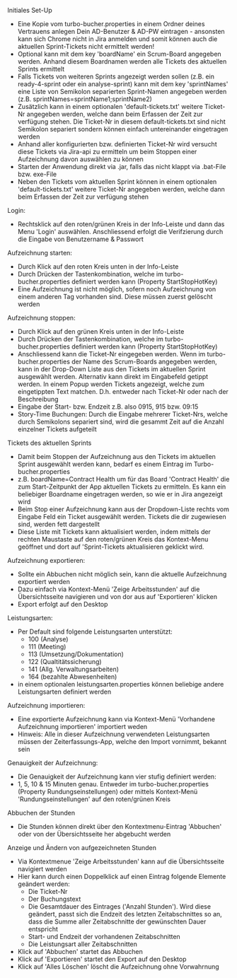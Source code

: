 Initiales Set-Up 
- Eine Kopie vom turbo-bucher.properties in einem Ordner deines Vertrauens anlegen Dein AD-Benutzer & AD-PW eintragen - ansonsten kann sich Chrome nicht in Jira anmelden und somit können auch 
  die aktuellen Sprint-Tickets nicht ermittelt werden! 
- Optional kann mit dem key 'boardName' ein Scrum-Board angegeben werden. Anhand diesem Boardnamen werden alle Tickets des aktuellen Sprints ermittelt
- Falls Tickets von weiteren Sprints angezeigt werden sollen (z.B. ein ready-4-sprint oder ein analyse-sprint) kann mit dem key 'sprintNames' eine Liste von Semikolon separierten Sprint-Namen angegeben werden (z.B. sprintNames=sprintName1;sprintName2)
- Zusätzlich kann in einem optionalen 'default-tickets.txt' weitere Ticket-Nr angegeben werden, welche dann beim Erfassen der Zeit zur verfügung stehen. Die Ticket-Nr in diesem
  default-tickets.txt sind nicht Semikolon separiert sondern können einfach untereinander eingetragen werden 
- Anhand aller konfigurierten bzw. definierten Ticket-Nr wird versucht diese Tickets via Jira-api zu ermitteln um beim Stoppen einer Aufzeichnung davon auswählen zu können
- Starten der Anwendung direkt via .jar, falls das nicht klappt via .bat-File bzw. exe-File
- Neben den Tickets vom aktuellen Sprint können in einem optionalen 'default-tickets.txt' weitere Ticket-Nr angegeben werden, welche dann beim Erfassen der Zeit zur verfügung stehen

Login:
- Rechtsklick auf den roten/grünen Kreis in der Info-Leiste und dann das Menu 'Login' auswählen. Anschliessend erfolgt die Verifzierung durch die Eingabe von Benutzername & Passwort

Aufzeichnung starten:
- Durch Klick auf den roten Kreis unten in der Info-Leiste
- Durch Drücken der Tastenkombination, welche im turbo-bucher.properties definiert werden kann (Property StartStopHotKey)
- Eine Aufzeichnung ist nicht möglich, sofern noch Aufzeichnung von einem anderen Tag vorhanden sind. Diese müssen zuerst gelöscht werden

Aufzeichnung stoppen:
- Durch Klick auf den grünen Kreis unten in der Info-Leiste
- Durch Drücken der Tastenkombination, welche im turbo-bucher.properties definiert werden kann (Property StartStopHotKey)
- Anschliessend kann die Ticket-Nr eingegeben werden. Wenn im turbo-bucher.properties der Name des Scrum-Boards angegeben werden, kann in der Drop-Down Liste aus den Tickets im aktuellen Sprint ausgewählt werden. Alternativ kann direkt im Eingabefeld getippt werden. In einem Popup werden Tickets angezeigt, welche zum eingetippten Text matchen. D.h. entweder nach Ticket-Nr oder nach der Beschreibung
- Eingabe der Start- bzw. Endzeit z.B. also 0915, 915 bzw. 09:15
- Story-Time Buchungen: Durch die Eingabe mehrerer Ticket-Nrs, welche durch Semikolons separiert sind, wird die gesammt Zeit auf die Anzahl einzelner Tickets aufgeteilt

Tickets des aktuellen Sprints
- Damit beim Stoppen der Aufzeichnung aus den Tickets im aktuellen Sprint ausgewählt werden kann, bedarf es einem Eintrag im Turbo-bucher.properties
- z.B. boardName=Contract Health um für das Board 'Contract Health' die zum Start-Zeitpunkt der App aktuellen Tickets zu ermitteln. Es kann ein beliebiger Boardname eingetragen werden, so wie er in Jira angezeigt wird
- Beim Stop einer Aufzeichnung kann aus der Dropdown-Liste rechts vom Eingabe Feld ein Ticket ausgewählt werden. Tickets die dir zugewiesen sind, werden fett dargestellt
- Diese Liste mit Tickets kann aktualisiert werden, indem mittels der rechten Maustaste auf den roten/grünen Kreis das Kontext-Menu geöffnet und dort auf 'Sprint-Tickets aktualisieren geklickt wird.

Aufzeichnung exportieren:
- Sollte ein Abbuchen nicht möglich sein, kann die aktuelle Aufzeichnung exportiert werden
- Dazu einfach via Kontext-Menü 'Zeige Arbeitsstunden' auf die Übersichtsseite navigieren und von dor aus auf 'Exportieren' klicken
- Export erfolgt auf den Desktop

Leistungsarten:
- Per Default sind folgende Leistungsarten unterstützt:
  - 100 (Analyse)
  - 111 (Meeting)
  - 113 (Umsetzung/Dokumentation)
  - 122 (Qualtitätssicherung)
  - 141 (Allg. Verwaltungsarbeiten)
  - 164 (bezahlte Abwesenheiten)
- in einem optionalen leistungsarten.properties können beliebige andere Leistungsarten definiert werden

Aufzeichnung importieren:
- Eine exportierte Aufzeichnung kann via Kontext-Menü 'Vorhandene Aufzeichnung importieren' importiert weden
- Hinweis: Alle in dieser Aufzeichnung verwendeten Leistungsarten müssen der Zeiterfassungs-App, welche den Import vornimmt, bekannt sein

Genauigkeit der Aufzeichnung:
- Die Genauigkeit der Aufzeichnung kann vier stufig definiert werden:
- 1, 5, 10 & 15 Minuten genau. Entweder im turbo-bucher.properties (Property Rundungseinstellungen) oder mittels Kontext-Menü 'Rundungseinstellungen' auf den roten/grünen Kreis

Abbuchen der Stunden
- Die Stunden können direkt über den Kontextmenu-Eintrag 'Abbuchen' oder von der Übersichtsseite her abgebucht werden

Anzeige und Ändern von aufgezeichneten Stunden
- Via Kontextmenue 'Zeige Arbeitsstunden' kann auf die Übersichtsseite navigiert werden
- Hier kann durch einen Doppelklick auf einen Eintrag folgende Elemente geändert werden:
  - Die Ticket-Nr
  - Der Buchungstext
  - Die Gesamtdauer des Eintrages ('Anzahl Stunden'). Wird diese geändert, passt sich die Endzeit des letzten Zeitabschnittes so an, dass die Summe aller Zeitabschnitte der gewünschten Dauer entspricht
  - Start- und Endzeit der vorhandenen Zeitabschnitten
  - Die Leistungsart aller Zeitabschnitten
- Klick auf 'Abbuchen' startet das Abbuchen
- Klick auf 'Exportieren' startet den Export auf den Desktop
- Klick auf 'Alles Löschen' löscht die Aufzeichnung ohne Vorwahrnung
